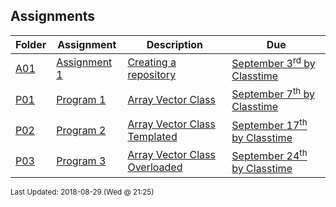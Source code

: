 ## Assignments
| Folder | Assignment | Description | Due|
 | ------------|------------|------------|------------|
 | [A01](https://github.com/rugbyprof/2143-Object-Oriented-Programming/tree/master/Assignments/A01) | [ Assignment 1 ](https://github.com/rugbyprof/2143-Object-Oriented-Programming/tree/master/Assignments/A01) | [ Creating a repository](https://github.com/rugbyprof/2143-Object-Oriented-Programming/tree/master/Assignments/A01) | [September 3<sup>rd</sup> by Classtime](https://github.com/rugbyprof/2143-Object-Oriented-Programming/tree/master/Assignments/A01) |
 | [P01](https://github.com/rugbyprof/2143-Object-Oriented-Programming/tree/master/Assignments/P01) | [ Program 1 ](https://github.com/rugbyprof/2143-Object-Oriented-Programming/tree/master/Assignments/P01) | [ Array Vector Class](https://github.com/rugbyprof/2143-Object-Oriented-Programming/tree/master/Assignments/P01) | [September 7<sup>th</sup> by Classtime](https://github.com/rugbyprof/2143-Object-Oriented-Programming/tree/master/Assignments/P01) |
 | [P02](https://github.com/rugbyprof/2143-Object-Oriented-Programming/tree/master/Assignments/P02) | [ Program 2 ](https://github.com/rugbyprof/2143-Object-Oriented-Programming/tree/master/Assignments/P02) | [ Array Vector Class Templated](https://github.com/rugbyprof/2143-Object-Oriented-Programming/tree/master/Assignments/P02) | [September 17<sup>th</sup> by Classtime](https://github.com/rugbyprof/2143-Object-Oriented-Programming/tree/master/Assignments/P02) |
 | [P03](https://github.com/rugbyprof/2143-Object-Oriented-Programming/tree/master/Assignments/P03) | [ Program 3 ](https://github.com/rugbyprof/2143-Object-Oriented-Programming/tree/master/Assignments/P03) | [ Array Vector Class Overloaded](https://github.com/rugbyprof/2143-Object-Oriented-Programming/tree/master/Assignments/P03) | [September 24<sup>th</sup> by Classtime](https://github.com/rugbyprof/2143-Object-Oriented-Programming/tree/master/Assignments/P03) |

<sup>Last Updated: 2018-08-29 (Wed @ 21:25)</sup>